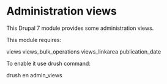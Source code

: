 Administration views
===========

This Drupal 7 module provides some administration views.

This module requires:

views
views_bulk_operations
views_linkarea
publication_date


To enable it use drush command:

drush en admin_views